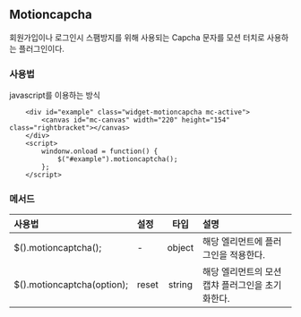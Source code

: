 <!--
layout: 'post'
section: 'Cornerstone Framework'
title: '모션캡차'
outline: '회원가입이나 로그인시 스팸방지를 위해 사용되는 Capcha 문자를 모션 터치로 사용하는 플러그인이다. javascript를 이용하는 방식...'
date: '2012-11-16'
tagstr: 'widget'
order: '[4, 3, 13]'
thumbnail: '4.3.13.motioncapcha.png'
-->

## Motioncapcha
회원가입이나 로그인시 스팸방지를 위해 사용되는 Capcha 문자를 모션 터치로 사용하는 플러그인이다.

### 사용법

javascript를 이용하는 방식

``` cm
	<div id="example" class="widget-motioncapcha mc-active">
		<canvas id="mc-canvas" width="220" height="154" class="rightbracket"></canvas>
	</div>
	<script>
        windonw.onload = function() {
		    $("#example").motioncaptcha();
        };
	</script>
```

### 메서드

사용법 | 설정 | 타입 | 설명
:-- | :-- | :-: | :--
$().motioncaptcha(); | - | object | 해당 엘리먼트에 플러그인을 적용한다.
$().motioncaptcha(option); | reset | string | 해당 엘리먼트의 모션캡챠 플러그인을 초기화한다.

